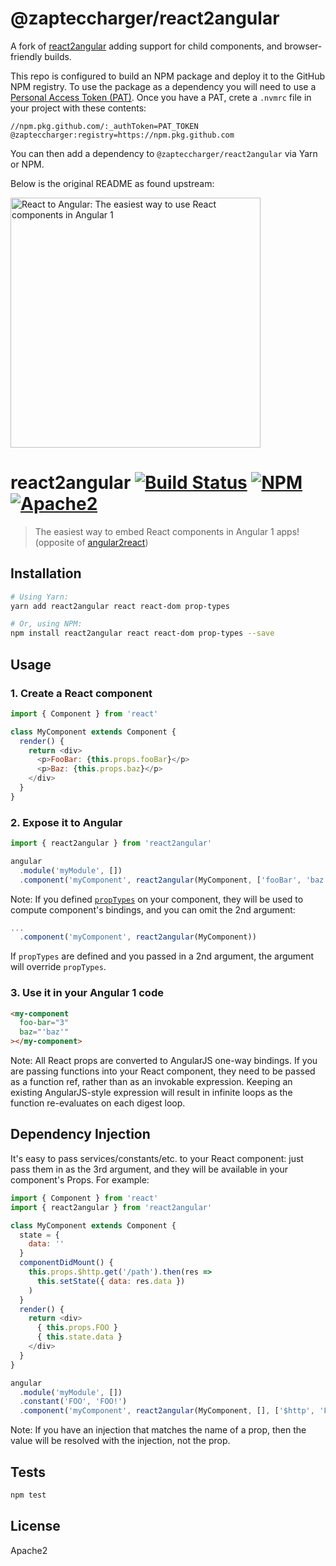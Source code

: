 # @zapteccharger/react2angular

A fork of [react2angular](https://github.com/coatue-oss/react2angular) adding support for child components, and browser-friendly builds.

This repo is configured to build an NPM package and deploy it to the GitHub NPM registry. To use the package as a dependency you will need to use a [Personal Access Token (PAT)](https://docs.github.com/en/packages/working-with-a-github-packages-registry/working-with-the-npm-registry#authenticating-to-github-packages). Once you have a PAT, crete a `.nvmrc` file in your project with these contents:

```text
//npm.pkg.github.com/:_authToken=PAT_TOKEN
@zapteccharger:registry=https://npm.pkg.github.com
```

You can then add a dependency to `@zapteccharger/react2angular` via Yarn or NPM.

Below is the original README as found upstream:

<img alt="React to Angular: The easiest way to use React components in Angular 1" src="https://raw.githubusercontent.com/coatue-oss/react2angular/master/logo.png" width="400px" />

# react2angular [![Build Status](https://img.shields.io/circleci/project/coatue-oss/react2angular.svg?branch=master&style=flat-square)](https://circleci.com/gh/coatue-oss/react2angular) [![NPM](https://img.shields.io/npm/v/react2angular.svg?style=flat-square)](https://www.npmjs.com/package/react2angular) [![Apache2](https://img.shields.io/npm/l/react2angular.svg?style=flat-square)](https://opensource.org/licenses/Apache2)

> The easiest way to embed React components in Angular 1 apps! (opposite of [angular2react](https://github.com/coatue-oss/angular2react))

## Installation

```sh
# Using Yarn:
yarn add react2angular react react-dom prop-types

# Or, using NPM:
npm install react2angular react react-dom prop-types --save
```

## Usage

### 1. Create a React component

```js
import { Component } from 'react'

class MyComponent extends Component {
  render() {
    return <div>
      <p>FooBar: {this.props.fooBar}</p>
      <p>Baz: {this.props.baz}</p>
    </div>
  }
}
```

### 2. Expose it to Angular

```js
import { react2angular } from 'react2angular'

angular
  .module('myModule', [])
  .component('myComponent', react2angular(MyComponent, ['fooBar', 'baz']))
```

Note: If you defined [`propTypes`](https://facebook.github.io/react/docs/typechecking-with-proptypes.html) on your component, they will be used to compute component's bindings, and you can omit the 2nd argument:

```js
...
  .component('myComponent', react2angular(MyComponent))
```

If `propTypes` are defined and you passed in a 2nd argument, the argument will override `propTypes`.

### 3. Use it in your Angular 1 code

```html
<my-component
  foo-bar="3"
  baz="'baz'"
></my-component>
```

Note: All React props are converted to AngularJS one-way bindings. If you are passing functions into your React component, they need to be passed as a function ref, rather than as an invokable expression. Keeping an existing AngularJS-style expression will result in infinite loops as the function re-evaluates on each digest loop.

## Dependency Injection

It's easy to pass services/constants/etc. to your React component: just pass them in as the 3rd argument, and they will be available in your component's Props. For example:

```js
import { Component } from 'react'
import { react2angular } from 'react2angular'

class MyComponent extends Component {
  state = {
    data: ''
  }
  componentDidMount() {
    this.props.$http.get('/path').then(res =>
      this.setState({ data: res.data })
    )
  }
  render() {
    return <div>
      { this.props.FOO }
      { this.state.data }
    </div>
  }
}

angular
  .module('myModule', [])
  .constant('FOO', 'FOO!')
  .component('myComponent', react2angular(MyComponent, [], ['$http', 'FOO']))
```

Note: If you have an injection that matches the name of a prop, then the value will be resolved with the injection, not the prop.

## Tests

```sh
npm test
```

## License

Apache2
